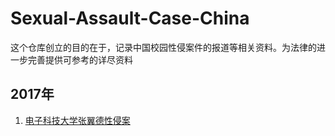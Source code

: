 # Sexual-Assault-Case-China

这个仓库创立的目的在于，记录中国校园性侵案件的报道等相关资料。为法律的进一步完善提供可参考的详尽资料

## 2017年

1. [电子科技大学张翼德性侵案](2017/电子科技大学张翼德/index.md)